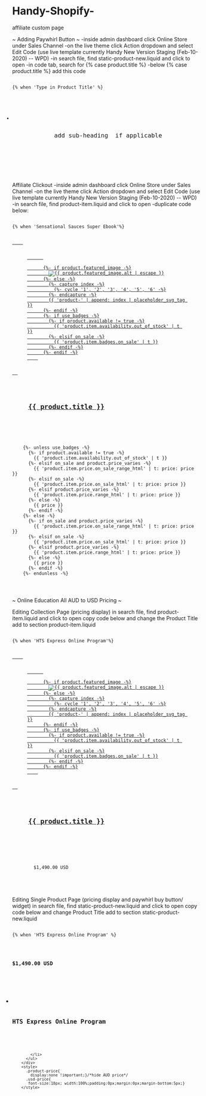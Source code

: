 # Handy-Shopify-
affiliate custom page

~ Adding Paywhirl Button ~
-inside admin dashboard click Online Store under Sales Channel
-on the live theme click Action dropdown and select Edit Code (use live  template currently Handy New Version Staging (Feb-10-2020) -- WPD)
-in search file, find static-product-new.liquid and click to open
-in code tab, search for {% case product.title %}
-below {% case product.title %} add this code

<code>
{% when 'Type in Product Title' %}
<div class="product-form-inline-atc">
          <ul class="paywhirl-btn-container" style="padding-left: 0px;text-align:center;">
            	<li>
                  <p style="margin-bottom:-10px !important;font-size: 16px;"> add sub-heading  if applicable</p>
                  <!-- insert paywhirl script here -->
            	</li> <!-- add new <li></li> element if more than 1 button to be added for same product -->
          </ul>
</div>
</code>  

Affiliate Clickout
-inside admin dashboard click Online Store under Sales Channel
-on the live theme click Action dropdown and select Edit Code (use live  template currently Handy New Version Staging (Feb-10-2020) -- WPD)
-in search file, find product-item.liquid and click to open
-duplicate code below: 

<code>
{% when 'Sensational Sauces Super Ebook'%}
<article class="
  product-item
  product-item-style-{{ product_style }}
  {% unless product.featured_image %}product-item-no-image{% endunless %}"
  data-product-item="{{ product.id }}">
   <a href="https://vt345.isrefer.com/go/sensationalsauce/a188/">
    <figure class="product-item-image" data-product-item-image>
      <div class="whenhover"></div>
      {%- if product.featured_image -%}
        <img
          alt="{{ product.featured_image.alt | escape }}"
          src="{{ product.featured_image | img_url: '512x', format: 'pjpg' }}"
          srcset="{{ product.featured_image | img_url: '512x', scale: 2, format: 'pjpg' }} 2x">
      {%- else -%}
        {%- capture index -%}
          {%- cycle '1', '2', '3', '4', '5', '6' -%}
        {%- endcapture -%}
        {{ 'product-' | append: index | placeholder_svg_tag }}
      {%- endif -%}
      {%- if use_badges -%}
        {%- if product.available != true -%}
          <span class="product-item-badge">{{ 'product.item.availability.out_of_stock' | t }}</span>
        {%- elsif on_sale -%}
          <span class="product-item-badge">{{ 'product.item.badges.on_sale' | t }}</span>
        {%- endif -%}
      {%- endif -%}
    </figure>
  </a>

  <h1 class="product-item-title">
    <a href="https://vt345.isrefer.com/go/sensationalsauce/a188/">{{ product.title }}</a>
  </h1>

  <div class="product-price product-item-price">
    {%- unless use_badges -%}
      {%- if product.available != true -%}
        {{ 'product.item.availability.out_of_stock' | t }}
      {%- elsif on_sale and product.price_varies -%}
        {{ 'product.item.price.on_sale_range_html' | t: price: price }}
      {%- elsif on_sale -%}
        {{ 'product.item.price.on_sale_html' | t: price: price }}
      {%- elsif product.price_varies -%}
        {{ 'product.item.price.range_html' | t: price: price }}
      {%- else -%}
        {{ price }}
      {%- endif -%}
    {%- else -%}
      {%- if on_sale and product.price_varies -%}
        {{ 'product.item.price.on_sale_range_html' | t: price: price }}
      {%- elsif on_sale -%}
        {{ 'product.item.price.on_sale_html' | t: price: price }}
      {%- elsif product.price_varies -%}
        {{ 'product.item.price.range_html' | t: price: price }}
      {%- else -%}
        {{ price }}
      {%- endif -%}
    {%- endunless -%}
  </div>
</article>
</code>

~ Online Education All AUD to USD Pricing ~

Editing Collection Page (pricing display)
in search file, find product-item.liquid and click to open
copy code below and change the Product Title
add  to section product-item.liquid

<code>
{% when 'HTS Express Online Program'%}
<article class="
  product-item
  product-item-style-{{ product_style }}
  {% unless product.featured_image %}product-item-no-image{% endunless %}"
  data-product-item="{{ product.id }}">
   <a href="{{ product.url | within: collection }}">
    <figure class="product-item-image" data-product-item-image>
      <div class="whenhover"></div>
      {%- if product.featured_image -%}
        <img
          alt="{{ product.featured_image.alt | escape }}"
          src="{{ product.featured_image | img_url: '512x', format: 'pjpg' }}"
          srcset="{{ product.featured_image | img_url: '512x', scale: 2, format: 'pjpg' }} 2x">
      {%- else -%}
        {%- capture index -%}
          {%- cycle '1', '2', '3', '4', '5', '6' -%}
        {%- endcapture -%}
        {{ 'product-' | append: index | placeholder_svg_tag }}
      {%- endif -%}
      {%- if use_badges -%}
        {%- if product.available != true -%}
          <span class="product-item-badge">{{ 'product.item.availability.out_of_stock' | t }}</span>
        {%- elsif on_sale -%}
          <span class="product-item-badge">{{ 'product.item.badges.on_sale' | t }}</span>
        {%- endif -%}
      {%- endif -%}
    </figure>
  </a>

  <h1 class="product-item-title">
    <a href="{{ product.url | within: collection }}">{{ product.title }}</a>
  </h1>

  <div class="product-price product-item-price">
    <span>
    	$1,490.00 USD
    </span>
  </div>
</article>
</code>

Editing Single Product Page (pricing display and paywhirl buy button/ widget)
in search file, find static-product-new.liquid and click to open
copy code below and change Product Title 
add to section static-product-new.liquid

<code>
{% when 'HTS Express Online Program' %}
        <div class="product-form-inline-atc">
          <h3 class="usd-price">$1,490.00 USD</h3>
          <ul class="paywhirl-btn-container" style="padding:0px;">
            <li>
              <h3 style="font-size:16px; width:100%;padding:0px;margin-bottom:5px;">HTS Express Online Program</h3>
              <script type="text/javascript" id='pw_5efee8a909925' src="https://app.paywhirl.com/pwa.js"></script>
              <script>paywhirl('button',{autoscroll: 1, domain:'healthyself', uuid:'95889e09-510f-4ab2-a47c-5460758ff7cc', button_image: 'https://cdn.shopify.com/s/files/1/2300/3895/files/book-pw-btn.jpg?v=1585874410' },'pw_5efee8a909925'); </script>

            </li>
          </ul>  
    	</div>   
    	<style>
          .product-price{
            display:none !important;}/*hide AUD price*/
          .usd-price{
           font-size:18px; width:100%;padding:0px;margin:0px;margin-bottom:5px;}
        </style>
</code>